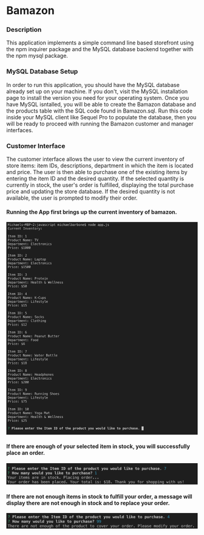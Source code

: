 # Bamazon

### Description
This application implements a simple command line based storefront using the npm inquirer package and the MySQL database backend together with the npm mysql package.

### MySQL Database Setup
In order to run this application, you should have the MySQL database already set up on your machine. If you don't, visit the MySQL installation page to install the version you need for your operating system. Once you have MySQL isntalled, you will be able to create the Bamazon database and the products table with the SQL code found in Bamazon.sql. Run this code inside your MySQL client like Sequel Pro to populate the database, then you will be ready to proceed with running the Bamazon customer and manager interfaces.

### Customer Interface
The customer interface allows the user to view the current inventory of store items: item IDs, descriptions, department in which the item is located and price. The user is then able to purchase one of the existing items by entering the item ID and the desired quantity. If the selected quantity is currently in stock, the user's order is fulfilled, displaying the total purchase price and updating the store database. If the desired quantity is not available, the user is prompted to modify their order.

#### Running the App first brings up the current inventory of bamazon.
![Bamazon Inventory](https://github.com/MBarbone/bamazon/blob/master/markdown_images/inventory.png)


#### If there are enough of your selected item in stock, you will successfully place an order.
![Successful Order](https://github.com/MBarbone/bamazon/blob/master/markdown_images/successfulOrder.png)


#### If there are not enough items in stock to fulfill your order, a message will display there are not enough in stock and to replace your order.
![Failed Order](https://github.com/MBarbone/bamazon/blob/master/markdown_images/failedPurchase.png)
